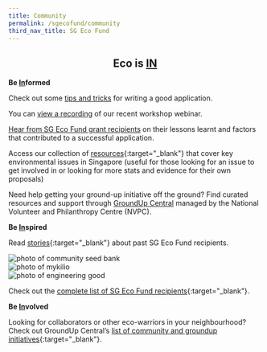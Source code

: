 ```yaml
---
title: Community
permalink: /sgecofund/community
third_nav_title: SG Eco Fund
---
```


 <center><h2>Eco is <b><u>IN</u></b></h2></center>

<p><b>Be <u>In</u>formed</b></p>

Check out some <a href="/resources/SG Eco Fund GC3 briefing deck 2022.pdf">tips and tricks</a> for writing a good application.

You can <a href="https://youtu.be/ousYLD2ehVg">view a recording</a> of our recent workshop webinar. 

<a href="https://youtu.be/Vd5HCvYFPAg">Hear from SG Eco Fund grant recipients</a> on their lessons learnt and factors that contributed to a successful application.

Access our collection of [resources](/resources/){:target="_blank"} that cover key environmental issues in Singapore (useful for those looking for an issue to get involved in or looking for more stats and evidence for their own proposals)

Need help getting your ground-up initiative off the ground? Find curated resources and support through <a href="https://www.groundupcentral.sg" target="_blank">GroundUp Central</a> managed by the National Volunteer and Philanthropy Centre (NVPC).
 

<!--View the [slides](/resources/SG-Eco-Fund-workshop-slides.pdf){:target="_blank"} presented at our workshop.

View the [list of projects](/resources/awarded-projects.pdf){:target="_blank"} that were awarded in the first grant call back in May 2021.

Watch this recording of the SG Eco Fund Workshop to learn tips on crafting a good proposal:

<iframe title="SG Eco Fund Workshop" width="560" height="315" src="https://www.youtube.com/embed/ld5pez-3b2g" title="YouTube video player" frameborder="0" allow="accelerometer; clipboard-write; encrypted-media; gyroscope; picture-in-picture" allowfullscreen></iframe>

View the SG Eco Fund [Press Release]() -->

<b>Be <u>In</u>spired</b>

Read [stories](https://medium.com/greenplan/tagged/sg-eco-fund){:target="_blank"} about past SG Eco Fund recipients.

<img src="/files/sgecofund/sgeco-community-seed-bank.jpeg" alt="photo of community seed bank"><br>
<img src="/files/sgecofund/sgeco-mykilio.jpeg" alt="photo of mykilio"><br>
<img src="/files/sgecofund/sgeco-engineering-good.jpg" alt="photo of engineering good">

Check out the [complete list of SG Eco Fund recipients](/files/sgecofund/SGEF-GC1-4-Sprout1-awarded-projects-public.pdf){:target="_blank"}.

<b>Be <u>In</u>volved</b>
 
Looking for collaborators or other eco-warriors in your neighbourhood? Check out GroundUp Central’s [list of community and groundup initiatives](https://www.groundupcentral.sg/collaborate){:target="_blank"}.
 

